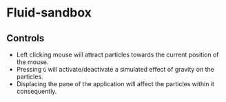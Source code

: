 # Fluid-sandbox
## Controls
- Left clicking mouse will attract particles towards the current position of the mouse.
- Pressing `G` will activate/deactivate a simulated effect of gravity on the particles.
- Displacing the pane of the application will affect the particles within it consequently. 
